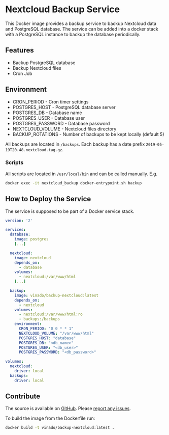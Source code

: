 # Nextcloud Backup Service

This Docker image provides a backup service to backup Nextcloud data and PostgreSQL database. The service can be added into a docker stack with a PostgreSQL instance to backup the database periodically.

## Features

- Backup PostgreSQL database
- Backup Nextcloud files
- Cron Job

## Environment

- CRON_PERIOD - Cron timer settings
- POSTGRES_HOST - PostgreSQL database server
- POSTGRES_DB - Database name
- POSTGRES_USER - Database user
- POSTGRES_PASSWORD - Database password
- NEXTCLOUD_VOLUME - Nextcloud files directory
- BACKUP_ROTATIONS - Number of backups to be kept locally (default 5)

All backups are located in `/backups`. Each backup has a date prefix `2019-05-19T20.48.nextcloud.tag.gz`.

### Scripts

All scripts are located in `/usr/local/bin` and can be called manually. E.g.

```sh
docker exec -it nextcloud_backup docker-entrypoint.sh backup
```

## How to Deploy the Service

The service is supposed to be part of a Docker service stack.

```yaml
version: '2'

services:
  database:
    image: postgres
    [...]

  nextcloud:
    image: nextcloud
    depends_on:
      - database
    volumes:
      - nextcloud:/var/www/html
    [...]

  backup:
    image: vinado/backup-nextcloud:latest
    depends_on:
      - nextcloud
    volumes:
      - nextcloud:/var/www/html:ro
      - backups:/backups
    environment:
      CRON_PERIOD: "0 0 * * 1"
      NEXTCLOUD_VOLUME: "/var/www/html"
      POSTGRES_HOST: "database"
      POSTGRES_DB: "<db_name>"
      POSTGRES_USER: "<db_user>"
      POSTGRES_PASSWORD: "<db_password>"

volumes:
  nextcloud:
    driver: local
  backups:
    driver: local
```

## Contribute

The source is available on [GitHub](https://github.com/V1ncNet/docker). Please [report any issues](https://github.com/V1ncNet/docker/issues).

To build the image from the Dockerfile run:

```sh
docker build -t vinado/backup-nextcloud:latest .
```
